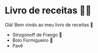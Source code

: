 # Livro de receitas :man_cook:

Olá! Bem vindo ao meu livro de receitas :wave:

- Strogonoff de Frango :chicken:
- Bolo Formigueiro :ant:
- Pavê
